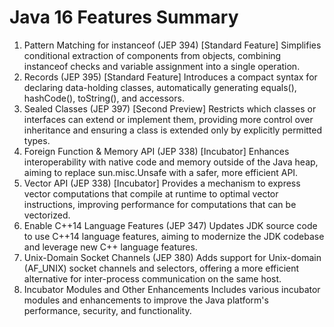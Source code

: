 # Java 16 Features Summary

1. Pattern Matching for instanceof (JEP 394) [Standard Feature]
   Simplifies conditional extraction of components from objects, combining instanceof checks and variable assignment into a single operation.
2. Records (JEP 395) [Standard Feature]
   Introduces a compact syntax for declaring data-holding classes, automatically generating equals(), hashCode(), toString(), and accessors.
3. Sealed Classes (JEP 397) [Second Preview]
   Restricts which classes or interfaces can extend or implement them, providing more control over inheritance and ensuring a class is extended only by explicitly permitted types.
4. Foreign Function & Memory API (JEP 338) [Incubator]
   Enhances interoperability with native code and memory outside of the Java heap, aiming to replace sun.misc.Unsafe with a safer, more efficient API.
5. Vector API (JEP 338) [Incubator]
   Provides a mechanism to express vector computations that compile at runtime to optimal vector instructions, improving performance for computations that can be vectorized.
6. Enable C++14 Language Features (JEP 347)
   Updates JDK source code to use C++14 language features, aiming to modernize the JDK codebase and leverage new C++ language features.
7. Unix-Domain Socket Channels (JEP 380)
   Adds support for Unix-domain (AF_UNIX) socket channels and selectors, offering a more efficient alternative for inter-process communication on the same host.
8. Incubator Modules and Other Enhancements
   Includes various incubator modules and enhancements to improve the Java platform's performance, security, and functionality.
